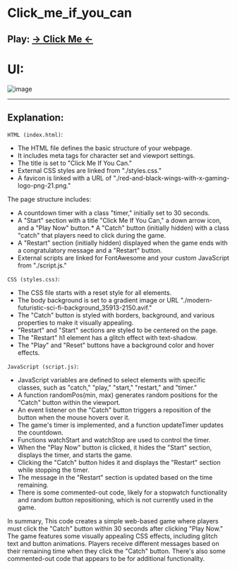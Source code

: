 # Click_me_if_you_can
## Play: [→ Click Me ←](https://mayankkatheriya.github.io/Click_me_if_you_can/)

# UI:
![image](https://github.com/Mayankkatheriya/Click_me_if_you_can/assets/128832286/2ef84bd6-5e4c-446d-b5a1-a8a75856beae)

---
## Explanation:

`HTML (index.html)`:

* The HTML file defines the basic structure of your webpage.
* It includes meta tags for character set and viewport settings.
* The title is set to "Click Me If You Can."
* External CSS styles are linked from "./styles.css."
* A favicon is linked with a URL of "./red-and-black-wings-with-x-gaming-logo-png-21.png."

The page structure includes:

* A countdown timer with a class "timer," initially set to 30 seconds.
* A "Start" section with a title "Click Me If You Can," a down arrow icon, and a "Play Now" button.* A "Catch" button (initially hidden) with a class "catch" that players need to click during the game.
* A "Restart" section (initially hidden) displayed when the game ends with a congratulatory message and a "Restart" button.
* External scripts are linked for FontAwesome and your custom JavaScript from "./script.js."

`CSS (styles.css)`:

* The CSS file starts with a reset style for all elements.
* The body background is set to a gradient image or URL "./modern-futuristic-sci-fi-background_35913-2150.avif."
* The "Catch" button is styled with borders, background, and various properties to make it visually appealing.
* "Restart" and "Start" sections are styled to be centered on the page.
* The "Restart" h1 element has a glitch effect with text-shadow.
* The "Play" and "Reset" buttons have a background color and hover effects.

`JavaScript (script.js)`:

* JavaScript variables are defined to select elements with specific classes, such as "catch," "play," "start," "restart," and "timer."
* A function randomPos(min, max) generates random positions for the "Catch" button within the viewport.
* An event listener on the "Catch" button triggers a reposition of the button when the mouse hovers over it.
* The game's timer is implemented, and a function updateTimer updates the countdown.
* Functions watchStart and watchStop are used to control the timer.
* When the "Play Now" button is clicked, it hides the "Start" section, displays the timer, and starts the game.
* Clicking the "Catch" button hides it and displays the "Restart" section while stopping the timer.
* The message in the "Restart" section is updated based on the time remaining.
* There is some commented-out code, likely for a stopwatch functionality and random button repositioning, which is not currently used in the game.
  
In summary, This code creates a simple web-based game where players must click the "Catch" button within 30 seconds after clicking "Play Now." The game features some visually appealing CSS effects, including glitch text and button animations. Players receive different messages based on their remaining time when they click the "Catch" button. There's also some commented-out code that appears to be for additional functionality.
